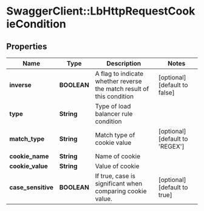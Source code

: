 # SwaggerClient::LbHttpRequestCookieCondition

## Properties
Name | Type | Description | Notes
------------ | ------------- | ------------- | -------------
**inverse** | **BOOLEAN** | A flag to indicate whether reverse the match result of this condition | [optional] [default to false]
**type** | **String** | Type of load balancer rule condition | 
**match_type** | **String** | Match type of cookie value | [optional] [default to &#39;REGEX&#39;]
**cookie_name** | **String** | Name of cookie | 
**cookie_value** | **String** | Value of cookie | 
**case_sensitive** | **BOOLEAN** | If true, case is significant when comparing cookie value.  | [optional] [default to true]


